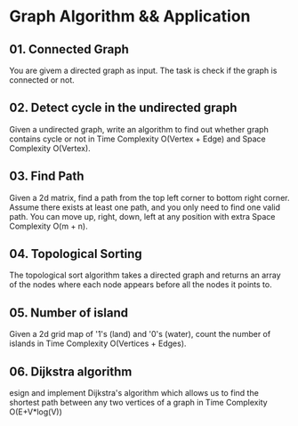 # Graph Algorithm && Application
## 01. Connected Graph
You are givem a directed graph as input. The task is check if the graph is connected or not.
## 02. Detect cycle in the undirected graph
Given a undirected graph, write an algorithm to find out whether graph contains cycle or not in Time Complexity O(Vertex + Edge) and Space Complexity O(Vertex).
## 03. Find Path 
Given a 2d matrix, find a path from the top left corner to bottom right corner. Assume there exists at least one path, and you only need to find one valid path. You can move up, right, down, left at any position with extra Space Complexity O(m + n).
## 04. Topological Sorting
The topological sort algorithm takes a directed graph and returns an array of the nodes where each node appears before all the nodes it points to.
## 05. Number of island
Given a 2d grid map of '1's (land) and '0's (water), count the number of islands in Time Complexity O(Vertices + Edges).
## 06. Dijkstra algorithm
esign and implement Dijkstra's algorithm which allows us to find the shortest path between any two vertices of a graph in Time Complexity O(E+V*log(V))
